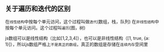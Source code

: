 ## 关于遍历和迭代的区别
在`线性结构`中按每个单元访问，这个过程叫做`迭代`(数组，栈，队列)
在`非线性结构`中按每个单元访问。这个过程叫`遍历`(图，树)

js数组可以是线性结构（比如[1,2,3,4]），也可以是非线性结构（[1, true, {a: 1}]），所以js数组严格上`不是真正的数组`，真正的数组是存储在`连续内存`空间里

